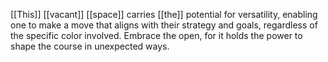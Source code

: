 [[This]] [[vacant]] [[space]] carries [[the]] potential for versatility, enabling one to make a move that aligns with their strategy and goals, regardless of the specific color involved. Embrace the open, for it holds the power to shape the course in unexpected ways.